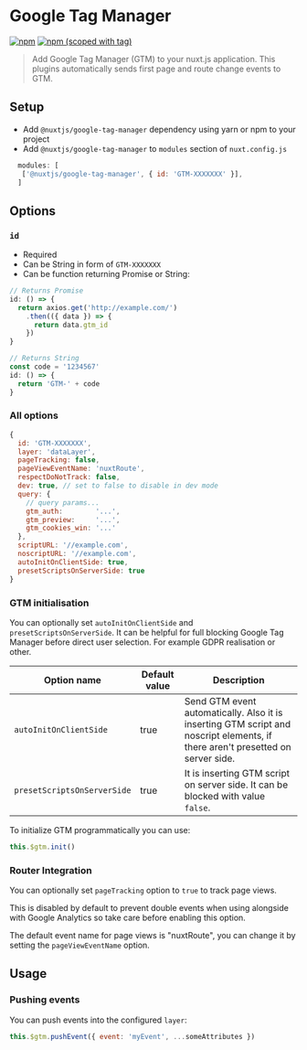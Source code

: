 # Google Tag Manager
[![npm](https://img.shields.io/npm/dt/@nuxtjs/google-tag-manager.svg?style=flat-square)](https://www.npmjs.com/package/@nuxtjs/google-tag-manager)
[![npm (scoped with tag)](https://img.shields.io/npm/v/@nuxtjs/google-tag-manager/latest.svg?style=flat-square)](https://www.npmjs.com/package/@nuxtjs/google-tag-manager)

> Add Google Tag Manager (GTM) to your nuxt.js application.
This plugins automatically sends first page and route change events to GTM.


## Setup
- Add `@nuxtjs/google-tag-manager` dependency using yarn or npm to your project
- Add `@nuxtjs/google-tag-manager` to `modules` section of `nuxt.config.js`
```js
  modules: [
   ['@nuxtjs/google-tag-manager', { id: 'GTM-XXXXXXX' }],
  ]
```

## Options

### `id`
- Required
- Can be String in form of `GTM-XXXXXXX`
- Can be function returning Promise or String:
```js
// Returns Promise
id: () => {
  return axios.get('http://example.com/')
    .then(({ data }) => {
      return data.gtm_id
    })
}

// Returns String
const code = '1234567'
id: () => {
  return 'GTM-' + code
}
```

### All options
```js
{
  id: 'GTM-XXXXXXX',
  layer: 'dataLayer',
  pageTracking: false,
  pageViewEventName: 'nuxtRoute',
  respectDoNotTrack: false,
  dev: true, // set to false to disable in dev mode
  query: {
    // query params...
    gtm_auth:        '...',
    gtm_preview:     '...',
    gtm_cookies_win: '...'
  },
  scriptURL: '//example.com',
  noscriptURL: '//example.com',
  autoInitOnClientSide: true,
  presetScriptsOnServerSide: true
}
```
### GTM initialisation
You can optionally set `autoInitOnClientSide` and `presetScriptsOnServerSide`. It can be helpful for full blocking Google Tag Manager before direct user selection. For example GDPR realisation or other.

| Option name                 | Default value | Description                                                                                                                    |
|-----------------------------|---------------|--------------------------------------------------------------------------------------------------------------------------------|
| `autoInitOnClientSide`      | true          | Send GTM event automatically. Also it is inserting GTM script and noscript elements, if there aren't presetted on server side. |
| `presetScriptsOnServerSide` | true          | It is inserting GTM script on server side. It can be blocked with value `false`.                                               |

To initialize GTM programmatically you can use:
```js
this.$gtm.init()
```

### Router Integration

You can optionally set `pageTracking` option to `true` to track page views.

This is disabled by default to prevent double events when using alongside with Google Analytics so take care before enabling this option.

The default event name for page views is "nuxtRoute", you can change it by setting the `pageViewEventName` option.

## Usage

### Pushing events

You can push events into the configured `layer`:
```js
this.$gtm.pushEvent({ event: 'myEvent', ...someAttributes })
```
